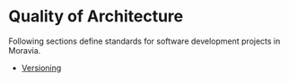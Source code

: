 # Quality of Architecture

Following sections define standards for software development projects in Moravia.

- [Versioning](VERSIONING.md)
